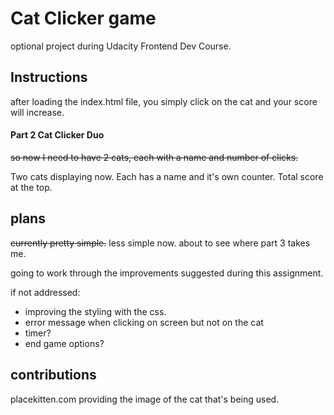 # Cat Clicker game
optional project during Udacity Frontend Dev Course.

## Instructions

after loading the index.html file, you simply click on the cat and your score will increase.

#### Part 2 Cat Clicker Duo
~~so now I need to have 2 cats, each with a name and number of clicks.~~

Two cats displaying now. Each has a name and it's own counter. Total score at the top.

## plans

~~currently pretty simple.~~
less simple now. about to see where part 3 takes me.

going to work through the improvements suggested during this assignment. 

if not addressed:
- improving the styling with the css. 
- error message when clicking on screen but not on the cat
- timer?
- end game options?

## contributions

placekitten.com providing the image of the cat that's being used.
